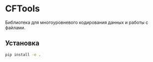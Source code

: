 # CFTools

Библиотека для многоуровневого кодирования данных и работы с файлами.

## Установка

```bash
pip install -e .